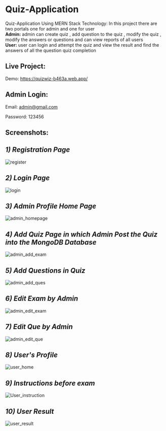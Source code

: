 # Quiz-Application

Quiz-Application Using MERN Stack Technology: In this project there are two portals one for admin and one for user <br><b>Admin:</b> admin can create quiz , add question to the quiz , modify the quiz , modify the answers or questions and can view reports of all users <br><b>User:</b> user can login and attempt the quiz and view the result and find the answers of all the question quiz completion

## Live Project:
Demo: https://quizwiz-b463a.web.app/

## Admin Login:

Email: admin@gmail.com

Password: 123456

## Screenshots:

<i><h2>1) Registration Page</h2></i>
![register](https://github.com/vivekgogi/QuizWiz/assets/114925625/805d8024-85cd-45d8-a704-a6a21a243aa3)

<i><h2>2) Login Page</h2></i>
![login](https://github.com/vivekgogi/QuizWiz/assets/114925625/4781bdfc-9328-497d-9910-45652a239c16)

<i><h2>3) Admin Profile Home Page</h2></i>
![admin_homepage](https://github.com/vivekgogi/QuizWiz/assets/114925625/85d9194e-899b-490a-a93a-4e4f19999b9b)

<i><h2>4) Add Quiz Page in which Admin Post the Quiz into the MongoDB Database</h2></i>
![admin_add_exam](https://github.com/vivekgogi/QuizWiz/assets/114925625/094b84d7-aac7-4e0b-abaf-3ba08a9fdedb)

<i><h2>5) Add Questions in Quiz </h2></i>
![admin_add_ques](https://github.com/vivekgogi/QuizWiz/assets/114925625/e8d2507b-9018-4208-a84a-5981d958943f)

<i><h2>6) Edit Exam by Admin </h2></i>
![admin_edit_exam](https://github.com/vivekgogi/QuizWiz/assets/114925625/b7ce4f33-f1bd-4e85-b126-4090fe1907c1)

<i><h2>7) Edit Que by Admin </h2></i>
![admin_edit_que](https://github.com/vivekgogi/QuizWiz/assets/114925625/e79c68ca-8fd2-49c6-aee4-6779bd838b23)

<i><h2>8) User's Profile </h2></i>
![user_home](https://github.com/vivekgogi/QuizWiz/assets/114925625/065540dc-3820-4167-82f9-d51547dee3a9)

<i><h2>9) Instructions before exam </h2></i>
![User_instruction](https://github.com/vivekgogi/QuizWiz/assets/114925625/fb6fec29-b635-4fd1-b617-4559ddad9105)

<i><h2>10) User Result</h2></i>
![user_result](https://github.com/vivekgogi/QuizWiz/assets/114925625/d1d76644-0681-494f-9864-e6c51a4d317a)

